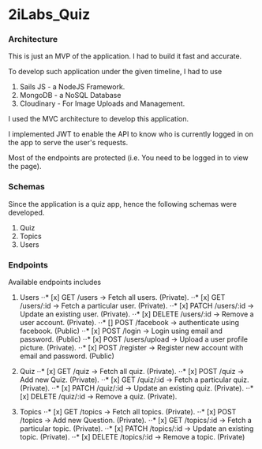 # 2iLabs_Quiz

### Architecture
This is just an MVP of the application. I had to build it fast and accurate.

To develop such application under the given timeline, I had to use 
1. Sails JS - a NodeJS Framework.
2. MongoDB - a NoSQL Database
3. Cloudinary - For Image Uploads and Management.

I used the MVC architecture to develop this application. 

I implemented JWT to enable the API to know who is currently logged in on the app to serve the user's requests.

Most of the endpoints are protected (i.e. You need to be logged in to view the page).

### Schemas
Since the application is a quiz app, hence the following schemas were developed.
1. Quiz
2. Topics
3. Users

### Endpoints
Available endpoints includes
1. Users
⋅⋅* [x] GET /users -> Fetch all users. (Private).
⋅⋅* [x] GET /users/:id -> Fetch a particular user. (Private).
⋅⋅* [x] PATCH /users/:id -> Update an existing user. (Private).
⋅⋅* [x] DELETE /users/:id -> Remove a user account. (Private).
⋅⋅* [] POST /facebook -> authenticate using facebook. (Public)
⋅⋅* [x] POST /login -> Login using email and password. (Public)
⋅⋅* [x] POST /users/upload -> Upload a user profile picture. (Private).
⋅⋅* [x] POST /register -> Register new account with email and password. (Public)

2. Quiz
⋅⋅* [x] GET /quiz -> Fetch all quiz. (Private).
⋅⋅* [x] POST /quiz -> Add new Quiz. (Private).
⋅⋅* [x] GET /quiz/:id -> Fetch a particular quiz. (Private).
⋅⋅* [x] PATCH /quiz/:id -> Update an existing quiz. (Private).
⋅⋅* [x] DELETE /quiz/:id -> Remove a quiz. (Private).

3. Topics
⋅⋅* [x] GET /topics -> Fetch all topics. (Private).
⋅⋅* [x] POST /topics -> Add new Question. (Private).
⋅⋅* [x] GET /topics/:id -> Fetch a particular topic. (Private).
⋅⋅* [x] PATCH /topics/:id -> Update an existing topic. (Private).
⋅⋅* [x] DELETE /topics/:id -> Remove a topic. (Private)
